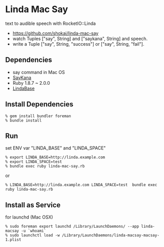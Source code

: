 Linda Mac Say
=============
text to audible speech with RocketIO::Linda

* https://github.com/shokai/linda-mac-say
* watch Tuples ["say", String] and ["saykana", String] and speech.
* write a Tuple ["say", String, "success"] or ["say", String, "fail"].

Dependencies
------------
- say command in Mac OS
- [SayKana](http://www.a-quest.com/quickware/saykana/)
- Ruby 1.8.7 ~ 2.0.0
- [LindaBase](https://github.com/shokai/linda-base)


Install Dependencies
--------------------

    % gem install bundler foreman
    % bundle install


Run
---

set ENV var "LINDA_BASE" and "LINDA_SPACE"

    % export LINDA_BASE=http://linda.example.com
    % export LINDA_SPACE=test
    % bundle exec ruby linda-mac-say.rb

or

    % LINDA_BASE=http://linda.example.com LINDA_SPACE=test  bundle exec ruby linda-mac-say.rb


Install as Service
------------------

for launchd (Mac OSX)

    % sudo foreman export launchd /Library/LaunchDaemons/ --app linda-macsay -u `whoami`
    % sudo launchctl load -w /Library/LaunchDaemons/linda-macsay-macsay-1.plist
